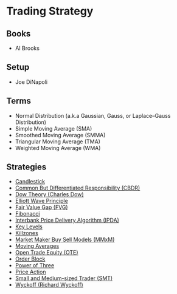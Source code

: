 # Trading Strategy

<!--
Advanced Break Down/Up
-->

## Books

- Al Brooks

## Setup

- Joe DiNapoli

## Terms

- Normal Distribution (a.k.a Gaussian, Gauss, or Laplace–Gauss Distribution)
- Simple Moving Average (SMA)
- Smoothed Moving Average (SMMA)
- Triangular Moving Average (TMA)
- Weighted Moving Average (WMA)

## Strategies

- [Candlestick](/trading/strategy/candlestick.md)
- [Common But Differentiated Responsibility (CBDR)](/trading/strategy/cbdr.md)
- [Dow Theory (Charles Dow)](/trading/strategy/dow-theory.md)
- [Elliott Wave Principle](/trading/strategy/elliott-wave-principle.md)
- [Fair Value Gap (FVG)](/trading/strategy/fvg.md)
- [Fibonacci](/trading/strategy/fibonacci.md)
- [Interbank Price Delivery Algorithm (IPDA)](/trading/strategy/ipda.md)
- [Key Levels](/trading/strategy/key-levels.md)
- [Killzones](/trading/strategy/killzones.md)
- [Market Maker Buy Sell Models (MMxM)](/trading/strategy/mmxm.md)
- [Moving Averages](/trading/strategy/moving-averages.md)
- [Open Trade Equity (OTE)](/trading/strategy/ote.md)
- [Order Block](/trading/strategy/order-block.md)
- [Power of Three](/trading/strategy/power-of-three.md)
- [Price Action](/trading/strategy/price-action.md)
- [Small and Medium-sized Trader (SMT)](/trading/strategy/smt.md)
- [Wyckoff (Richard Wyckoff)](/trading/strategy/wyckoff.md)
